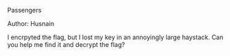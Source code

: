 Passengers

Author: Husnain

I encrpyted the flag, but I lost my key in an annoyingly large haystack. Can you help me find it and decrypt the flag?
